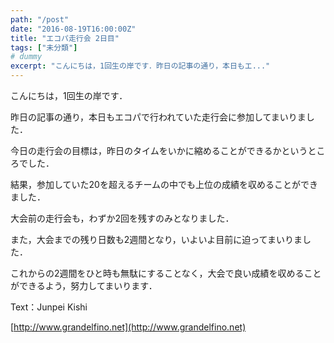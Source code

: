 ```yaml
---
path: "/post"
date: "2016-08-19T16:00:00Z"
title: "エコパ走行会 2日目"
tags: ["未分類"]
# dummy
excerpt: "こんにちは，1回生の岸です．昨日の記事の通り，本日もエ..."
---
```




[](19-1.jpg)

こんにちは，1回生の岸です．

昨日の記事の通り，本日もエコパで行われていた走行会に参加してまいりました．

今日の走行会の目標は，昨日のタイムをいかに縮めることができるかというところでした．

結果，参加していた20を超えるチームの中でも上位の成績を収めることができました．

大会前の走行会も，わずか2回を残すのみとなりました．

また，大会までの残り日数も2週間となり，いよいよ目前に迫ってまいりました．

これからの2週間をひと時も無駄にすることなく，大会で良い成績を収めることができるよう，努力してまいります．

Text：Junpei Kishi

[http://www.grandelfino.net](http://www.grandelfino.net)

